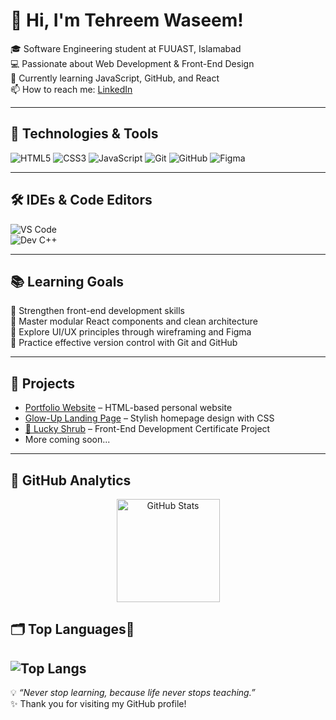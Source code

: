 
# 👋 Hi, I'm Tehreem Waseem!

🎓 Software Engineering student at FUUAST, Islamabad  
💻 Passionate about Web Development & Front-End Design  
🌱 Currently learning JavaScript, GitHub, and React  
📫 How to reach me: [LinkedIn](https://www.linkedin.com/in/tehreem-waseem-85729a367/)

---

## 🚀 Technologies & Tools  

![HTML5](https://img.shields.io/badge/-HTML5-E34F26?style=flat&logo=html5&logoColor=white)
![CSS3](https://img.shields.io/badge/-CSS3-1572B6?style=flat&logo=css3&logoColor=white)
![JavaScript](https://img.shields.io/badge/-JavaScript-F7DF1E?style=flat&logo=javascript&logoColor=black)
![Git](https://img.shields.io/badge/-Git-F05032?style=flat&logo=git&logoColor=white)
![GitHub](https://img.shields.io/badge/-GitHub-181717?style=flat&logo=github&logoColor=white)
![Figma](https://img.shields.io/badge/-Figma-F24E1E?style=flat&logo=figma&logoColor=white)


---

## 🛠️ IDEs & Code Editors  

![VS Code](https://img.shields.io/badge/-VS%20Code-007ACC?style=flat&logo=visual-studio-code&logoColor=white)  
![Dev C++](https://img.shields.io/badge/-Dev%20C++-003366?style=flat&logo=cplusplus&logoColor=white)  

---

## 📚 Learning Goals  
🔹 Strengthen front-end development skills  
🔹 Master modular React components and clean architecture  
🔹 Explore UI/UX principles through wireframing and Figma  
🔹 Practice effective version control with Git and GitHub  

---

## 🌈 Projects  
- [Portfolio Website](https://github.com/Tehreem-Waseem/Portfolio) – HTML-based personal website  
- [Glow-Up Landing Page](https://github.com/Tehreem-Waseem/Glow-Up) – Stylish homepage design with CSS
- [🌿 Lucky Shrub](https://github.com/Tehreem-Waseem/Lucky-Shrub) – Front-End Development Certificate Project
- More coming soon...  

---
## 🚀 GitHub Analytics  

<p align="center">
  <img src="https://github-readme-stats.vercel.app/api?username=Tehreem-Waseem&show_icons=true&theme=tokyonight&cache_seconds=1" alt="GitHub Stats" height="165" />
 
</p>



## 🗂️ Top Languages🚀
![Top Langs](https://github-readme-stats.vercel.app/api/top-langs/?username=Tehreem-Waseem&layout=compact&theme=radical)
---

💡 _“Never stop learning, because life never stops teaching.”_  
✨ Thank you for visiting my GitHub profile!



